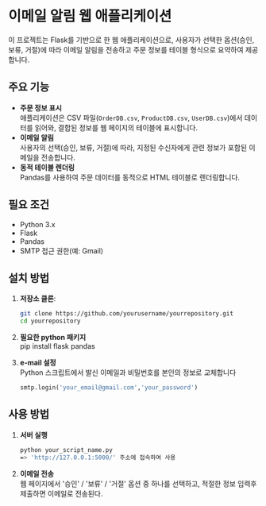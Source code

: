 # 이메일 알림 웹 애플리케이션

이 프로젝트는 Flask를 기반으로 한 웹 애플리케이션으로, 사용자가 선택한 옵션(승인, 보류, 거절)에 따라 이메일 알림을 전송하고 주문 정보를 테이블 형식으로 요약하여 제공합니다.

## 주요 기능

- **주문 정보 표시** <br>
    애플리케이션은 CSV 파일(`OrderDB.csv`, `ProductDB.csv`, `UserDB.csv`)에서 데이터를 읽어와, 결합된 정보를 웹 페이지의 테이블에 표시합니다.
- **이메일 알림** <br>
    사용자의 선택(승인, 보류, 거절)에 따라, 지정된 수신자에게 관련 정보가 포함된 이메일을 전송합니다.
- **동적 테이블 렌더링** <br>
     Pandas를 사용하여 주문 데이터를 동적으로 HTML 테이블로 렌더링합니다.

## 필요 조건

- Python 3.x
- Flask
- Pandas
- SMTP 접근 권한(예: Gmail)

## 설치 방법

1. **저장소 클론**:
   ```bash
   git clone https://github.com/yourusername/yourrepository.git
   cd yourrepository

2. **필요한 python 패키지** <br>
    pip install flask pandas

3. **e-mail 설정** <br>
    Python 스크립트에서 발신 이메일과 비밀번호를 본인의 정보로 교체합니다
    ```python
    smtp.login('your_email@gmail.com','your_password')

## 사용 방법

1. **서버 실행**
    ```bash
    python your_script_name.py
    => 'http://127.0.0.1:5000/' 주소에 접속하여 사용

2. **이메일 전송** <br>
    웹 페이지에서 '승인' / '보류' / '거절' 옵션 중 하나를 선택하고, 적절한 정보 입력후 제출하면 이메일로 전송된다.
